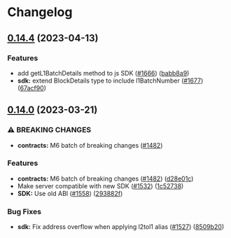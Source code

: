 # Changelog

## [0.14.4](https://github.com/matter-labs/zksync-2-dev/compare/zksync-web3-v0.14.1...zksync-web3-v0.14.4) (2023-04-13)


### Features

* add getL1BatchDetails method to js SDK ([#1666](https://github.com/matter-labs/zksync-2-dev/issues/1666)) ([babb8a9](https://github.com/matter-labs/zksync-2-dev/commit/babb8a94466a8f8c81a19391d61aa9ea66f9cfa8))
* **sdk:** extend BlockDetails type to include l1BatchNumber ([#1677](https://github.com/matter-labs/zksync-2-dev/issues/1677)) ([67acf90](https://github.com/matter-labs/zksync-2-dev/commit/67acf90301e401004d41361b43f2d3336a48676e))

## [0.14.0](https://github.com/matter-labs/zksync-2-dev/compare/zksync-web3-v0.13.3...zksync-web3-v0.14.0) (2023-03-21)


### ⚠ BREAKING CHANGES

* **contracts:** M6 batch of breaking changes ([#1482](https://github.com/matter-labs/zksync-2-dev/issues/1482))

### Features

* **contracts:** M6 batch of breaking changes ([#1482](https://github.com/matter-labs/zksync-2-dev/issues/1482)) ([d28e01c](https://github.com/matter-labs/zksync-2-dev/commit/d28e01ce0fbf0129c2cbba877efe65da7f7ed367))
* Make server compatible with new SDK ([#1532](https://github.com/matter-labs/zksync-2-dev/issues/1532)) ([1c52738](https://github.com/matter-labs/zksync-2-dev/commit/1c527382d1e36c04df90bdf71fe643db724acb48))
* **SDK:** Use old ABI ([#1558](https://github.com/matter-labs/zksync-2-dev/issues/1558)) ([293882f](https://github.com/matter-labs/zksync-2-dev/commit/293882f2b20c95891ecfc4b72720c82e03babc7e))


### Bug Fixes

* **sdk:** Fix address overflow when applying l2tol1 alias  ([#1527](https://github.com/matter-labs/zksync-2-dev/issues/1527)) ([8509b20](https://github.com/matter-labs/zksync-2-dev/commit/8509b20854fcb2a45ea8d1350b3f2904d99eda93))
